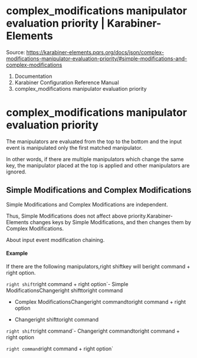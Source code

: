 # complex_modifications manipulator evaluation priority | Karabiner-Elements

Source: https://karabiner-elements.pqrs.org/docs/json/complex-modifications-manipulator-evaluation-priority/#simple-modifications-and-complex-modifications

1. Documentation
1. Karabiner Configuration Reference Manual
1. complex_modifications manipulator evaluation priority

# complex_modifications manipulator evaluation priority

The manipulators are evaluated from the top to the bottom and the input event is manipulated only the first matched manipulator.

In other words, if there are multiple manipulators which change the same key, the manipulator placed at the top is applied and other manipulators are ignored.

## Simple Modifications and Complex Modifications

Simple Modifications and Complex Modifications are independent.

Thus, Simple Modifications does not affect above priority.Karabiner-Elements changes keys by Simple Modifications, and then changes them by Complex Modifications.

About input event modification chaining.

#### Example

If there are the following manipulators,right shiftkey will beright command + right option.

`right shift`right command + right option`- Simple ModificationsChangeright shifttoright command
- Complex ModificationsChangeright commandtoright command + right option

- Changeright shifttoright command

`right shift`right command`- Changeright commandtoright command + right option

`right command`right command + right option`